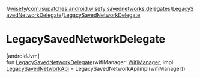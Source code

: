 //[wisefy](../../../index.md)/[com.isupatches.android.wisefy.savednetworks.delegates](../index.md)/[LegacySavedNetworkDelegate](index.md)/[LegacySavedNetworkDelegate](-legacy-saved-network-delegate.md)

# LegacySavedNetworkDelegate

[androidJvm]\
fun [LegacySavedNetworkDelegate](-legacy-saved-network-delegate.md)(wifiManager: [WifiManager](https://developer.android.com/reference/kotlin/android/net/wifi/WifiManager.html), impl: [LegacySavedNetworkApi](../-legacy-saved-network-api/index.md) = LegacySavedNetworkApiImpl(wifiManager))
